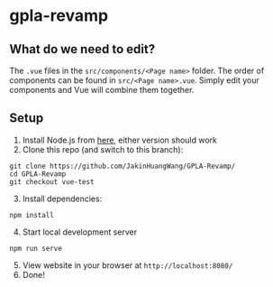 # gpla-revamp

## What do we need to edit?
The `.vue` files in the `src/components/<Page name>` folder. The order of components can be found in `src/<Page name>.vue`. Simply edit your components and Vue will combine them together.


## Setup
1. Install Node.js from [here](https://nodejs.org/en/), either version should work
2. Clone this repo (and switch to this branch):
```
git clone https://github.com/JakinHuangWang/GPLA-Revamp/
cd GPLA-Revamp
git checkout vue-test
```
3. Install dependencies:
```
npm install
```
4. Start local development server
```
npm run serve
```
5. View website in your browser at `http://localhost:8080/`
6. Done!
